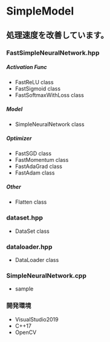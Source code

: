 # SimpleModel

## 処理速度を改善しています。

### FastSimpleNeuralNetwork.hpp
##### Activation Func
  - FastReLU          class
  - FastSigmoid       class
  - FastSoftmaxWithLoss class

##### Model
  - SimpleNeuralNetwork     class

##### Optimizer
  - FastSGD           class
  - FastMomentum      class
  - FastAdaGrad       class
  - FastAdam          class
 
##### Other
  - Flatten           class

### dataset.hpp
  - DataSet           class

### dataloader.hpp
  - DataLoader        class

### SimpleNeuralNetwork.cpp
  - sample

### 開発環境
- VisualStudio2019
- C++17
- OpenCV
